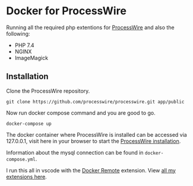 # Docker for ProcessWire

Running all the required php extentions for [ProcessWire](https://github.com/processwire/processwire) and also the following:

* PHP 7.4
* NGINX
* ImageMagick

## Installation

Clone the ProcessWire repository.
```
git clone https://github.com/processwire/processwire.git app/public
```

Now run docker compose command and you are good to go.

```
docker-compose up
```

The docker container where ProcessWire is installed can be accessed via 127.0.0.1, visit here in your browser to start the [ProcessWire installation](https://processwire.com/docs/start/install/new/).

Information about the mysql connection can be found in `docker-compose.yml`.

I run this all in vscode with the [Docker Remote](https://github.com/Microsoft/vscode-remote-release) extension. View [all my extensions here](https://github.com/Geerodge/dotfiles).
